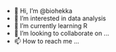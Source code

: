 - 👋 Hi, I’m @biohekka
- 👀 I’m interested in data analysis
- 🌱 I’m currently learning R
- 💞️ I’m looking to collaborate on ...
- 📫 How to reach me ...

<!---
biohekka/biohekka is a ✨ special ✨ repository because its `README.md` (this file) appears on your GitHub profile.
You can click the Preview link to take a look at your changes.
--->
